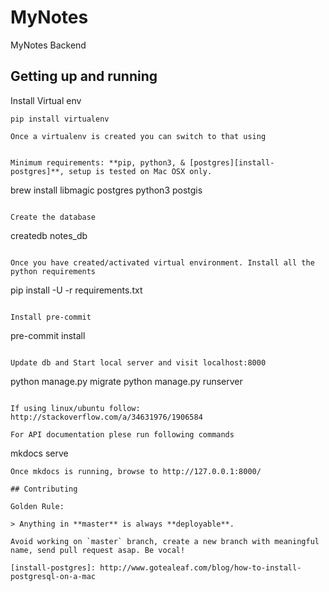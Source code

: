 MyNotes
==============================

MyNotes Backend

## Getting up and running

Install Virtual env

```
pip install virtualenv
```
```
Once a virtualenv is created you can switch to that using

```
```

Minimum requirements: **pip, python3, & [postgres][install-postgres]**, setup is tested on Mac OSX only.

```
brew install libmagic postgres python3 postgis
```

Create the database 

```
createdb notes_db
```

Once you have created/activated virtual environment. Install all the python requirements

```
pip install -U -r requirements.txt
```

Install pre-commit

```
pre-commit install
```

Update db and Start local server and visit localhost:8000

```
python manage.py migrate
python manage.py runserver
```

If using linux/ubuntu follow: http://stackoverflow.com/a/34631976/1906584

For API documentation plese run following commands

```
mkdocs serve
```
Once mkdocs is running, browse to http://127.0.0.1:8000/ 

## Contributing

Golden Rule:

> Anything in **master** is always **deployable**.

Avoid working on `master` branch, create a new branch with meaningful name, send pull request asap. Be vocal!

[install-postgres]: http://www.gotealeaf.com/blog/how-to-install-postgresql-on-a-mac
